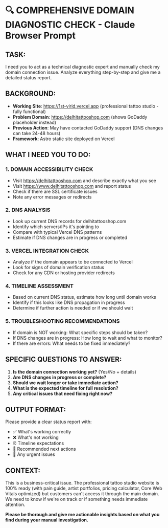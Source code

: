 # 🔍 COMPREHENSIVE DOMAIN DIAGNOSTIC CHECK - Claude Browser Prompt

## TASK:
I need you to act as a technical diagnostic expert and manually check my domain connection issue. Analyze everything step-by-step and give me a detailed status report.

## BACKGROUND:
- **Working Site**: https://1st-virid.vercel.app (professional tattoo studio - fully functional)
- **Problem Domain**: https://delhitattooshop.com (shows GoDaddy placeholder instead)
- **Previous Action**: May have contacted GoDaddy support (DNS changes can take 24-48 hours)
- **Framework**: Astro static site deployed on Vercel

## WHAT I NEED YOU TO DO:

### 1. **DOMAIN ACCESSIBILITY CHECK**
- Visit https://delhitattooshop.com and describe exactly what you see
- Visit https://www.delhitattooshop.com and report status  
- Check if there are SSL certificate issues
- Note any error messages or redirects

### 2. **DNS ANALYSIS**
- Look up current DNS records for delhitattooshop.com
- Identify which servers/IPs it's pointing to
- Compare with typical Vercel DNS patterns
- Estimate if DNS changes are in progress or completed

### 3. **VERCEL INTEGRATION CHECK**  
- Analyze if the domain appears to be connected to Vercel
- Look for signs of domain verification status
- Check for any CDN or hosting provider redirects

### 4. **TIMELINE ASSESSMENT**
- Based on current DNS status, estimate how long until domain works
- Identify if this looks like DNS propagation in progress
- Determine if further action is needed or if we should wait

### 5. **TROUBLESHOOTING RECOMMENDATIONS**
- If domain is NOT working: What specific steps should be taken?
- If DNS changes are in progress: How long to wait and what to monitor?
- If there are errors: What needs to be fixed immediately?

## SPECIFIC QUESTIONS TO ANSWER:
1. **Is the domain connection working yet?** (Yes/No + details)
2. **Are DNS changes in progress or complete?** 
3. **Should we wait longer or take immediate action?**
4. **What is the expected timeline for full resolution?**
5. **Any critical issues that need fixing right now?**

## OUTPUT FORMAT:
Please provide a clear status report with:
- ✅ What's working correctly
- ❌ What's not working  
- ⏰ Timeline expectations
- 🔧 Recommended next actions
- 🚨 Any urgent issues

## CONTEXT:
This is a business-critical issue. The professional tattoo studio website is 100% ready (with pain guide, artist portfolios, pricing calculator, Core Web Vitals optimized) but customers can't access it through the main domain. We need to know if we're on track or if something needs immediate attention.

**Please be thorough and give me actionable insights based on what you find during your manual investigation.**